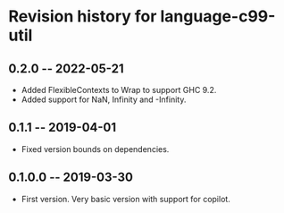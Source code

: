 # Revision history for language-c99-util

## 0.2.0 -- 2022-05-21

* Added FlexibleContexts to Wrap to support GHC 9.2.
* Added support for NaN, Infinity and -Infinity.

## 0.1.1 -- 2019-04-01

* Fixed version bounds on dependencies.

## 0.1.0.0 -- 2019-03-30

* First version. Very basic version with support for copilot.
